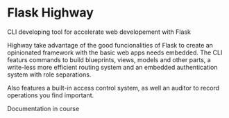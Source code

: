 # Flask Highway

CLI developing tool for accelerate web developement with Flask

Highway take advantage of the good funcionalities of Flask to create an opinionated framework with the basic web apps needs embedded. The CLI featurs commands to build blueprints, views, models and other parts, a write-less more efficient routing system and an embedded authentication system with role separations.

Also features a built-in access control system, as well an auditor to record operations you find important.

Documentation in course

